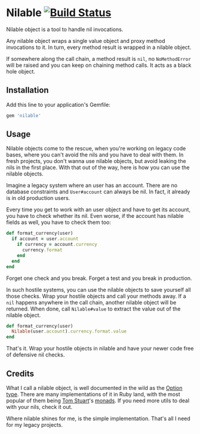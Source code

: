 # Nilable [![Build Status](https://travis-ci.org/gsamokovarov/nilable.svg)](https://travis-ci.org/gsamokovarov/nilable)

Nilable object is a tool to handle nil invocations.

Any nilable object wraps a single value object and proxy method invocations to
it. In turn, every method result is wrapped in a nilable object.

If somewhere along the call chain, a method result is `nil`, no `NoMethodError`
will be raised and you can keep on chaining method calls. It acts as a black
hole object.

## Installation

Add this line to your application's Gemfile:

```ruby
gem 'nilable'
```

## Usage

Nilable objects come to the rescue, when you're working on legacy code bases,
where you can't avoid the nils and you have to deal with them. In fresh
projects, you don't wanna use nilable objects, but avoid leaking the nils in
the first place. With that out of the way, here is how you can use the nilable
objects.

Imagine a legacy system where an user has an account. There are no database
constraints and `User#account` can always be nil. In fact, it already is in old
production users.

Every time you get to work with an user object and have to get its account, you
have to check whether its nil. Even worse, if the account has nilable fields as
well, you have to check them too:

```ruby
def format_currency(user)
  if account = user.account
    if currency = account.currency
      currency.format
    end
  end
end
```

Forget one check and you break. Forget a test and you break in production.

In such hostile systems, you can use the nilable objects to save yourself all
those checks. Wrap your hostile objects and call your methods away. If a `nil`
happens anywhere in the call chain, another nilable object will be returned.
When done, call `Nilable#value` to extract the value out of the nilable object.

```ruby
def format_currency(user)
  Nilable(user.account).currency.format.value
end
```

That's it. Wrap your hostile objects in nilable and have your newer code free
of defensive nil checks.

## Credits

What I call a nilable object, is well documented in the wild as the [Option
type]. There are many implementations of it in Ruby land, with the most popular
of them being [Tom Stuart]'s [monads]. If you need more utils to deal with your
nils, check it out.

Where nilable shines for me, is the simple implementation. That's all I need
for my legacy projects.

[Option type]: https://en.wikipedia.org/wiki/Option_type
[monads]: https://github.com/tomstuart/monads
[Tom Stuart]: https://github.com/tomstuart
